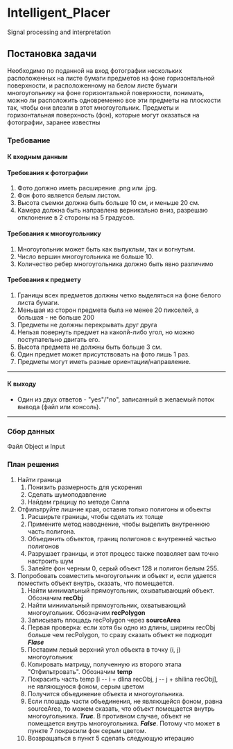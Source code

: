 # Intelligent_Placer
Signal processing and interpretation
## Постановка задачи
Необходимо по поданной на вход фотографии нескольких расположенных на листе бумаги предметов на фоне горизонтальной поверхности, и расположенному на белом листе бумаги многоугольнику на фоне горизонтальной поверхности, понимать, можно ли расположить одновременно все эти предметы на плоскости так, чтобы они влезли в этот многоугольник. Предметы и горизонтальная поверхность (фон), которые могут оказаться на фотографии, заранее известны

### Требование 
#### **К входным данным**

#### Требования к фотографии
1. Фото должно иметь расширение .png или .jpg.
2. Фон фото является белым листом.
3. Высота съемки должна быть больше 10 см, и меньше 20 см.
4. Камера должна быть направлена верникально вниз, разрешаю отклонение в 2 стороны на 5 градусов.
#### Требования к многоугольнику
1. Многоугольник может быть как выпуклым, так и вогнутым.
2. Число вершин многоугольника не больше 10.
3. Количество ребер многоугольника должно быть явно различимо

#### Требования к предмету
1. Границы всех предметов должны четко выделяться на фоне белого листа бумаги.
2. Меньшая из сторон предмета была не менее 20 пикселей, а большая - не больше 200
3. Предметы не должны перекрывать друг друга
5. Нельзя повернуть предмет на каколй-либо угол, но можно поступательно двигать его.
8. Высота предмета не должны быть больше 3 см.
9. Один предмет может присутствовать на фото лишь 1 раз.
10. Предметы могут иметь разные ориентации/направление.
___
#### **К выходу**

- Один из двух ответов - "yes"/"no", записанный в желаемый поток вывода (файл или консоль).
___

### Сбор данных
Файл Object и Input
### План решения
1. Найти граница 
   1. Понизить размерность для ускорения 
   2. Сделать шумоподавление
   3. Найдем грацицу по методе Canna
2. Отфильтруйте лишние края, оставив только полигоны и объекты
   1. Расширьте границы, чтобы сделать их толще
   2. Примените метод наводнение, чтобы выделить внутреннюю часть полигона.
   3. Объединить объектов, границ полигонов с внутренней частью полигонов
   4. Разрушает границы, и этот процесс также позволяет вам точно настроить шум
   5. Залейте фон черным 0, серый объект 128 и полигон белым 255.
3. Попробовать совместить многоугольник и объект и, если удается поместить объект внутрь, сказать, что помещается.
	1. Найти минимальный прямоугольник, охыватывающий объект. Обозначим **recObj**
	2. Найти минимальный прямоугольник, охватывающий многоугольник. Обозначим **recPolygon**
	3. Записывать площадь recPolygon через **sourceArea**
	4. Первая проверка: если хотя бы одно из длины, ширины recObj больше чем recPolygon, то сразу сказать объект не подходит ***Flase***
	5. Поставим левый верхний угол объекта в точку (i, j) многоугольник
	6. Копировать матрицу, полученную из второго этапа "Отфильтровать". Обозначим **temp**
	7. Покрасить часть temp \[i -- i + dlina recObj, j -- j + shilina recObj\], не являющуюся фоном, серым цветом
	8. Получится объединение объекта и многоугольника.
	9. Если площадь части объединения, не являющейся фоном, равна sourceArea, то можем сказать, что объект помещается внутрь многоугольника. ***True***. В противном случае, объект не помещается внутрь многоугольника. ***False***. Потому что может в пункте 7 покрасили фон серым цветом.
	10. Возвращаться в пункт 5 сделать следующую итерацию
 
